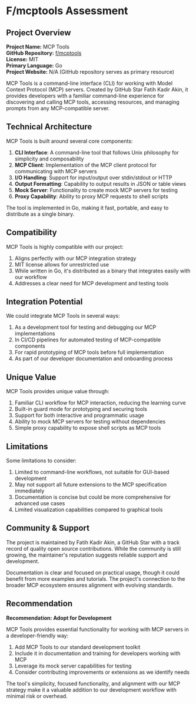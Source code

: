 # F/mcptools Assessment

## Project Overview

**Project Name:** MCP Tools  
**GitHub Repository:** [f/mcptools](https://github.com/f/mcptools)  
**License:** MIT  
**Primary Language:** Go  
**Project Website:** N/A (GitHub repository serves as primary resource)

MCP Tools is a command-line interface (CLI) for working with Model Context Protocol (MCP) servers. Created by GitHub Star Fatih Kadir Akin, it provides developers with a familiar command-line experience for discovering and calling MCP tools, accessing resources, and managing prompts from any MCP-compatible server.

## Technical Architecture

MCP Tools is built around several core components:

1. **CLI Interface**: A command-line tool that follows Unix philosophy for simplicity and composability
2. **MCP Client**: Implementation of the MCP client protocol for communicating with MCP servers
3. **I/O Handling**: Support for input/output over stdin/stdout or HTTP
4. **Output Formatting**: Capability to output results in JSON or table views
5. **Mock Server**: Functionality to create mock MCP servers for testing
6. **Proxy Capability**: Ability to proxy MCP requests to shell scripts

The tool is implemented in Go, making it fast, portable, and easy to distribute as a single binary.

## Compatibility

MCP Tools is highly compatible with our project:

1. Aligns perfectly with our MCP integration strategy
2. MIT license allows for unrestricted use
3. While written in Go, it's distributed as a binary that integrates easily with our workflow
4. Addresses a clear need for MCP development and testing tools

## Integration Potential

We could integrate MCP Tools in several ways:

1. As a development tool for testing and debugging our MCP implementations
2. In CI/CD pipelines for automated testing of MCP-compatible components
3. For rapid prototyping of MCP tools before full implementation
4. As part of our developer documentation and onboarding process

## Unique Value

MCP Tools provides unique value through:

1. Familiar CLI workflow for MCP interaction, reducing the learning curve
2. Built-in guard mode for prototyping and securing tools
3. Support for both interactive and programmatic usage
4. Ability to mock MCP servers for testing without dependencies
5. Simple proxy capability to expose shell scripts as MCP tools

## Limitations

Some limitations to consider:

1. Limited to command-line workflows, not suitable for GUI-based development
2. May not support all future extensions to the MCP specification immediately
3. Documentation is concise but could be more comprehensive for advanced use cases
4. Limited visualization capabilities compared to graphical tools

## Community & Support

The project is maintained by Fatih Kadir Akin, a GitHub Star with a track record of quality open source contributions. While the community is still growing, the maintainer's reputation suggests reliable support and development.

Documentation is clear and focused on practical usage, though it could benefit from more examples and tutorials. The project's connection to the broader MCP ecosystem ensures alignment with evolving standards.

## Recommendation

**Recommendation: Adopt for Development**

MCP Tools provides essential functionality for working with MCP servers in a developer-friendly way:

1. Add MCP Tools to our standard development toolkit
2. Include it in documentation and training for developers working with MCP
3. Leverage its mock server capabilities for testing
4. Consider contributing improvements or extensions as we identify needs

The tool's simplicity, focused functionality, and alignment with our MCP strategy make it a valuable addition to our development workflow with minimal risk or overhead.
